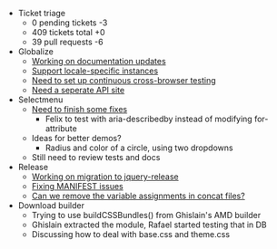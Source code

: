 * Ticket triage
  * 0 pending tickets -3
  * 409 tickets total +0
  * 39 pull requests -6
* Globalize
  * [Working on documentation updates](https://github.com/jquery/globalize/pull/224)
  * [Support locale-specific instances](https://github.com/jquery/globalize/issues/234)
  * [Need to set up continuous cross-browser testing](https://github.com/jquery/globalize/issues/235)
  * [Need a seperate API site](https://github.com/jquery/globalize/issues/236)
* Selectmenu
  * [Need to finish some fixes](https://github.com/jquery/jquery-ui/pull/1224)
    * Felix to test with aria-describedby instead of modifying for-attribute
  * Ideas for better demos?
    * Radius and color of a circle, using two dropdowns
  * Still need to review tests and docs
* Release
  * [Working on migration to jquery-release](https://github.com/jquery/jquery-ui/pull/1203)
  * [Fixing MANIFEST issues](https://github.com/jquery/download.jqueryui.com/pull/203)
  * [Can we remove the variable assignments in concat files?](https://github.com/jquery/download.jqueryui.com/issues/204)
* Download builder
  * Trying to use buildCSSBundles() from Ghislain's AMD builder
  * Ghislain extracted the module, Rafael started testing that in DB
  * Discussing how to deal with base.css and theme.css
